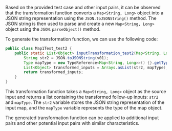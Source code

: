 Based on the provided test case and other input pairs, it can be observed that the transformation function converts a `Map<String, Long>` object into a JSON string representation using the `JSON.toJSONString()` method. The JSON string is then used to parse and create a new `Map<String, Long>` object using the `JSON.parseObject()` method.

To generate the transformation function, we can use the following code:

```java
public class Map1Test_test2 {
    public static List<Object> inputTransformation_test2(Map<String, Long> v01) {
        String str2 = JSON.toJSONString(v01);
        Type mapType = new TypeReference<Map<String, Long>>() {}.getType();
        List<Object> transformed_inputs = Arrays.asList(str2, mapType);
        return transformed_inputs;
    }
}
```

This transformation function takes a `Map<String, Long>` object as the source input and returns a list containing the transformed follow-up inputs: `str2` and `mapType`. The `str2` variable stores the JSON string representation of the input map, and the `mapType` variable represents the type of the map object.

The generated transformation function can be applied to additional input pairs and other potential input pairs with similar characteristics.